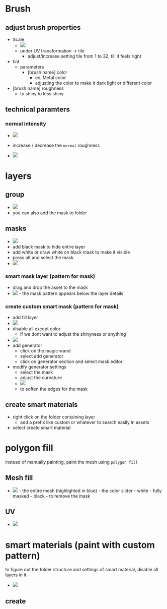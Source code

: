 # Brush

## adjust brush properties

- Scale
  - <img src="./images/brush-scale.png">
  - under UV transformation -> tile
    - adjust/increase setting tile from 1 to 32, till it feels right
- tint
  - parameters
    - [brush name] color
      - ex. Metal color
      - adjusting the color to make it dark light or different color
- [brush name] roughness
  - to shiny to less shiny

## technical paramters

### normal intensity

- <img src="./images/normal-intensity -effect.png">
- increase / decrease the `normal` roughness

- <img src="./images/normal-intensity.png">

# layers

## group

- <img src="./images/create-group-layers.png">
- you can also add the mask to folder

## masks

- <img src="./images/layer-mask.png">
- add black mask to hide entire layer
- add white or draw white on black mask to make it visible
- press alt and select the mask
- <img src="./images/select-mask-by-press-alt.png">

### smart mask layer (pattern for mask)

- drag and drop the asset to the mask
- <img src="./images/add-mask-pattern.png">
  - the mask pattern appears below the layer details

### create custom smart mask (pattern for mask)

- add fill layer
- <img src="./images/fill-for-smart-mask.png">
- disable all except color
  - if we dont want to adjust the shinyness or anything
- <img src="./images/add-genrator.png">
- add generator
  - click on the magic wand
  - select add generator
  - click on generator section and select mask editor
- modify generator settings
  - select the mask
  - adjust the curvature
  - <img src="./images/genrators-settings.png">
  - to soften the edges for the mask

## create smart materials

- right click on the folder containing layer
  - add a prefix like custom or whatever to search easily in assets
- select create smart material

# polygon fill

instead of manually painting, paint the mesh using `polygon fill`

## Mesh fill

- <img src="./images/polygon-fill.png">
  - the entire mesh (highlighted in blue)
  - the color slider
    - white - fully masked
    - black - to remove the mask

## UV

- <img src="./images/polygon-fill-uv.png">

# smart materials (paint with custom pattern)

to figure out the folder structure and settings of smart material, disable all layers in it

- <img src="./images/smart-materials-settings.png">

## create
